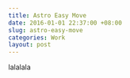 ```yaml
---
title: Astro Easy Move
date: 2016-01-01 22:37:00 +08:00
slug: astro-easy-move
categories: Work
layout: post
---
```


<!--<div class="box box-purple">Description</div>-->

<p>lalalala</p>



<div class="whitespace"></div>